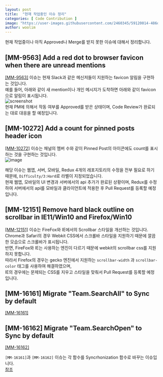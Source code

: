 ```yaml
---
layout: post
title:  "현재 작업중인 이슈 정리"
categories: [ Code Contribution ]
image: "https://user-images.githubusercontent.com/2460345/59120014-486de100-898f-11e9-9c18-c16b54c6283d.png"
author: woolim
---
```


현재 작업중이나 아직 Approved나 Merge를 받지 못한 이슈에 대해서 정리합니다.

## [MM-9563] Add a red dot to browser favicon when there are unread mentions  
[[MM-9563]](https://github.com/mattermost/mattermost-webapp/pull/2926) 이슈는 현재 Slack과 같은 메신저들이 지원하는 favicon 알림을 구현하는 것입니다.  
예를 들어, 아래와 같이 새 mention이나 개인 메시지가 도착하면 아래와 같이 favicon으로 알림이 표시됩니다.   
![screenshot](https://user-images.githubusercontent.com/2460345/59120014-486de100-898f-11e9-9c18-c16b54c6283d.png)   
현재 PM에 의해서 작동 여부를 Approved를 받은 상태이며, Code Review가 완료되는 대로 대응을 할 예정입니다.  

## [MM-10272] Add a count for pinned posts header icon  
[[MM-10272]](https://github.com/mattermost/mattermost-server/issues/10145) 이슈는 채널의 멤버 수와 같이 Pinned Post의 아이콘에도 count를 표시하는 것을 구현하는 것입니다.  
![image](https://user-images.githubusercontent.com/13119842/51790047-4a60a180-215e-11e9-9b67-bb3ca928a05d.png)  

해당 이슈는 웹앱, 서버, 모바일, Redux 4개의 레포지토리의 수정을 전부 필요로 하기 때문에, `Difficulty/3:Hard`로 라벨이 지정되었습니다.  
현재 웹앱, 모바일의 UI 변경과 서버에서의 api 추가가 완료된 상황이며, Redux를 수정하여 서버에서의 api를 모바일과 클라이언트에 적용한 후
Pull Request를 등록할 예정입니다.  

## [MM-12151] Remove hard black outline on scrollbar in IE11/Win10 and Firefox/Win10  
[[MM-12151]](https://github.com/mattermost/mattermost-server/issues/9406) 이슈는 FireFox와 IE에서의 Scrollbar 스타일을 개선하는 것입니다.  
Chrome과 Safari의 경우 Webkit CSS에서 스크롤바 스타일을 지원하기 때문에 깔끔한 모습으로 스크롤바가 표시됩니다.  
반면, FireFox와 IE는 사용하는 엔진이 다르기 때문에 webkit의 scrollbar css를 지원하지 못합니다.  
따라서 Firefox의 경우는 gecko 엔진에서 지원하는 `scrollbar-width` 과 `scrollbar-color` 태그를 사용하여 해결하였으며,  
IE의 경우에는 문제되는 CSS를 지우고 스타일을 맞춰서 Pull Request를 등록할 예정입니다.  

## [MM-16161] Migrate "Team.SearchAll" to Sync by default  
[[MM-16161]](https://github.com/mattermost/mattermost-server/issues/11093)  

## [MM-16162] Migrate "Team.SearchOpen" to Sync by default  
[[MM-16162]](https://github.com/mattermost/mattermost-server/issues/11092)  

`[MM-16161]`과 `[MM-16162]` 이슈는 각 함수를 Syncrhonization 함수로 바꾸는 이슈입니다.  
[참조](https://19-1-skku-oss.github.io/2019-1-OSS-L4/my-first-contibution-to-project/)  

